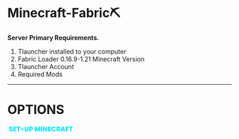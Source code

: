 # Minecraft-Fabric⛏️

**Server Primary Requirements.**

1. Tlauncher installed to your computer
2. Fabric Loader 0.16.9-1.21 Minecraft Version
3. Tlauncher Account
4. Required Mods

---

# OPTIONS

<a href="install-minecraft.md">
    <img src="assets/texts/setup-mc.png" alt="Install Minecraft" width="150">
</a>







